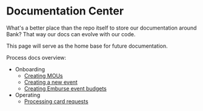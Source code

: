 # Documentation Center

What's a better place than the repo itself to store our documentation around Bank? That way our docs can evolve with our code.

This page will serve as the home base for future documentation.

Process docs overview:

- Onboarding
  - [Creating MOUs](processes/creating_mous.md)
  - [Creating a new event](processes/new_event.md)
  - [Creating Emburse event budgets](processes/emburse_event_budgets.md)
- Operating
  - [Processing card requests](processes/processing_card_requests.md)

